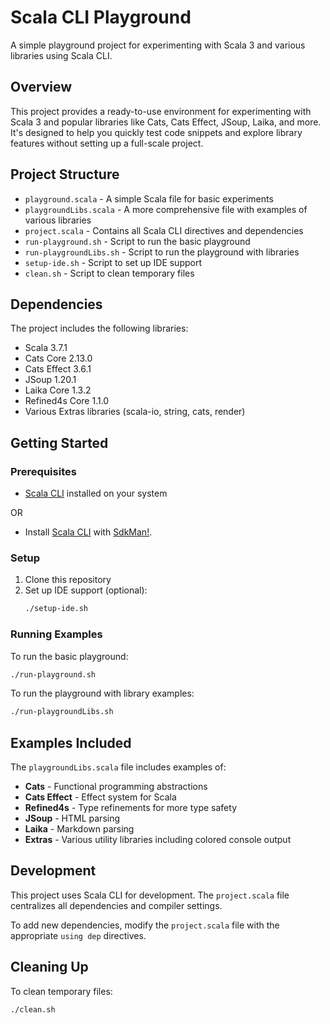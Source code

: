 # Scala CLI Playground

A simple playground project for experimenting with Scala 3 and various libraries using Scala CLI.

## Overview

This project provides a ready-to-use environment for experimenting with Scala 3 and popular libraries like Cats, Cats Effect, JSoup, Laika, and more. It's designed to help you quickly test code snippets and explore library features without setting up a full-scale project.

## Project Structure

- `playground.scala` - A simple Scala file for basic experiments
- `playgroundLibs.scala` - A more comprehensive file with examples of various libraries
- `project.scala` - Contains all Scala CLI directives and dependencies
- `run-playground.sh` - Script to run the basic playground
- `run-playgroundLibs.sh` - Script to run the playground with libraries
- `setup-ide.sh` - Script to set up IDE support
- `clean.sh` - Script to clean temporary files

## Dependencies

The project includes the following libraries:

- Scala 3.7.1
- Cats Core 2.13.0
- Cats Effect 3.6.1
- JSoup 1.20.1
- Laika Core 1.3.2
- Refined4s Core 1.1.0
- Various Extras libraries (scala-io, string, cats, render)

## Getting Started

### Prerequisites

- [Scala CLI](https://scala-cli.virtuslab.org/) installed on your system

OR

- Install [Scala CLI](https://first-day.kevinly.dev/docs/dev-env/scala#scala-cli) with [SdkMan!](https://first-day.kevinly.dev/docs/dev-env/sdkman#installation).

### Setup

1. Clone this repository
2. Set up IDE support (optional):
   ```bash
   ./setup-ide.sh
   ```

### Running Examples

To run the basic playground:
```bash
./run-playground.sh
```

To run the playground with library examples:
```bash
./run-playgroundLibs.sh
```

## Examples Included

The `playgroundLibs.scala` file includes examples of:

- **Cats** - Functional programming abstractions
- **Cats Effect** - Effect system for Scala
- **Refined4s** - Type refinements for more type safety
- **JSoup** - HTML parsing
- **Laika** - Markdown parsing
- **Extras** - Various utility libraries including colored console output

## Development

This project uses Scala CLI for development. The `project.scala` file centralizes all dependencies and compiler settings.

To add new dependencies, modify the `project.scala` file with the appropriate `using dep` directives.

## Cleaning Up

To clean temporary files:
```bash
./clean.sh
```
